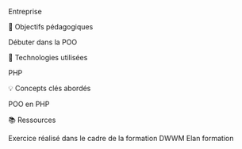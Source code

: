 Entreprise 

🎯 Objectifs pédagogiques

Débuter dans la POO

🔧 Technologies utilisées

PHP

💡 Concepts clés abordés

POO en PHP

📚 Ressources

Exercice réalisé dans le cadre de la formation DWWM Elan formation
